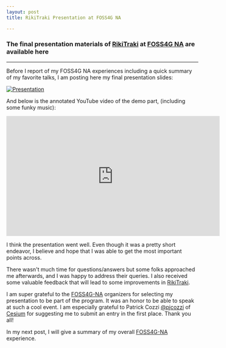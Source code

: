 ```yaml
---
layout: post
title: RikiTraki Presentation at FOSS4G NA

---
```

### The final presentation materials of [RikiTraki](https://www.rikitraki.com) at [FOSS4G NA](https://2016.foss4g-na.org/session/visualizing-gps-tracks-rikitraki) are available here

---
Before I report of my FOSS4G NA experiences including a quick summary of my favorite talks, I am posting here my final presentation slides:

[![Presentation]({{site.baseurl}}/images/posts/2016-05-07/FOSS4GNA2016Morin.jpg)]({{site.baseurl}}/docs/FOSS4GNA2016Morin.pdf)

And below is the annotated YouTube video of the demo part, (including some funky music):

<p align="center">
<iframe width="560" height="315" src="https://www.youtube.com/embed/1c4DEHj9gJU" frameborder="0" allowfullscreen></iframe>
</p>

I think the presentation went well. Even though it was a pretty short endeavor, I believe and hope that I was able to get the most important points across.

There wasn't much time for questions/answers but some folks approached me afterwards, and I was happy to address their queries. I also received some valuable feedback that will lead to some improvements in [RikiTraki](https://www.rikitraki.com).

I am super grateful to the [FOSS4G-NA](https://2016.foss4g-na.org/) organizers for selecting my presentation to be part of the program. It was an honor to be able to speak at such a cool event. I am especially grateful to Patrick Cozzi [@pjcozzi](https://twitter.com/pjcozzi) of [Cesium](http://cesiumjs.org/) for suggesting me to submit an entry in the first place. Thank you all!

In my next post, I will give a summary of my overall [FOSS4G-NA](https://2016.foss4g-na.org/) experience.


